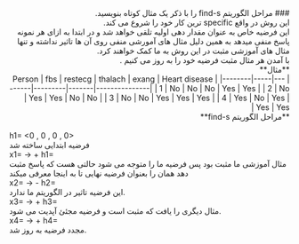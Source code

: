 <div dir="rtl">
### مراحل الگوریتم find-s را با ذکر یک مثال کوتاه بنویسید.
<br/>
	این روش در واقع specific ترین کار خود را شروع می کند.
	<br/>
این فرضیه خاص  به عنوان مقدار دهی اولیه تلقی خواهد شد و در ابتدا به ازای هر نمونه پاسخ منفی میدهد به همین دلیل مثال های آمورشی منفی روی آن ها تاثیر نداشته و تنها مثال های آموزشی مثبت در این روش به ما کمک خواهند کرد.
	<br/>
	با آمدن هر مثال مثبت فرضیه خود را به روز می کنیم .<br/>
	**مثال**
	<br/>
| Person | fbs | restecg | thalach | exang | Heart disease |
|--------|-----|---------|---------|-------|---------------|
| 1      | No  | No      | No      | Yes   | Yes           |
| 2      | No  | Yes     | Yes     | No    | No            |
| 3      | No  | No      | Yes     | Yes   | Yes           |
| 4      | Yes | No      | Yes     | Yes   | Yes           |
	<br/>
**مراحل الگوریتم find-s**
	<br/>
</div>
<br/>
h1= <0 , 0 , 0 , 0>
	<br/>
	فرضیه ابتدایی ساخته شد
	<br/>
x1= <No , No , No , Yes> -> +
h1= <No , No , No , Yes>
<br/>
مثال آموزشی ما مثبت بود پس فرضیه ما را متوجه می شود حالتی هست که پاسخ مثبت دهد همان را بعنوان فرضیه نهایی تا به اینجا معرفی میکند
<br/>
x2= <No , Yes , Yes , No> -> -
h2= <No , No , No , Yes>
<br/>
این فرضیه تاثیر در الگوریتم ما ندارد.
<br/>
x3= <No , No , Yes , Yes> -> +
h3= <No , No , ? , Yes>
<br/>
مثال دیگری را یافت که مثبت است و فرضیه مجئئ آپدیت می شود.
<br/>
x4= <Yes , No , Yes , Yes> -> +
h4= <? , No , ? , Yes>
<br/>
مجدد فرضیه به روز شد.
<br/>
